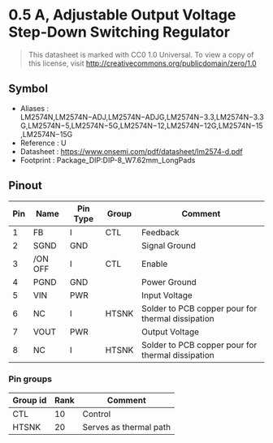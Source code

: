 # 0.5 A, Adjustable Output Voltage Step-Down Switching Regulator

> This datasheet is marked with CC0 1.0
> Universal. To view a copy of this license, visit
> http://creativecommons.org/publicdomain/zero/1.0

## Symbol

* Aliases : LM2574N,LM2574N−ADJ,LM2574N−ADJG,LM2574N−3.3,LM2574N−3.3G,LM2574N−5,LM2574N−5G,LM2574N−12,LM2574N−12G,LM2574N−15,LM2574N−15G
* Reference : U
* Datasheet : https://www.onsemi.com/pdf/datasheet/lm2574-d.pdf
* Footprint : Package_DIP:DIP-8_W7.62mm_LongPads

## Pinout

|Pin|Name|Pin Type|Group|Comment|
|---|---|---|---|---|
|1|FB|I|CTL|Feedback|
|2|SGND|GND||Signal Ground|
|3|/ON OFF|I|CTL|Enable|
|4|PGND|GND||Power Ground|
|5|VIN|PWR||Input Voltage|
|6|NC|I|HTSNK|Solder to PCB copper pour for thermal dissipation|
|7|VOUT|PWR||Output Voltage|
|8|NC|I|HTSNK|Solder to PCB copper pour for thermal dissipation|

### Pin groups

|Group id|Rank|Comment|
|---|---|---|
|CTL|10|Control|
|HTSNK|20|Serves as thermal path|
